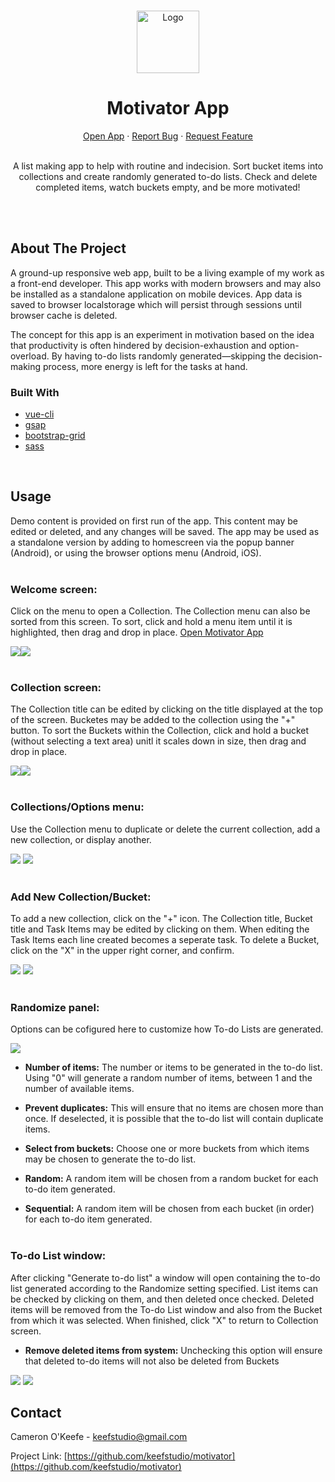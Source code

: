 <!-- PROJECT LOGO -->
<br />
<p align="center">
  <a href="https://github.com/keefstudio/motivator">
    <img src="icons/checkmark-icon.png" alt="Logo" width="100" height="100">
  </a>

  <h1 align="center">Motivator App</h1>

  <p align="center"><a href="https://motivator-app.keefstudio.com">Open App</a>
    ·
    <a href="https://github.com/keefstudio/motivator/issues">Report Bug</a>
    ·
    <a href="https://github.com/keefstudio/motivator/issues">Request Feature</a>
    <br />
    <br />
    </p>

  <p align="center">
    A list making app to help with routine and indecision.
    Sort bucket items into collections and create randomly
    generated to-do lists. Check and delete completed items, watch buckets empty, and be more motivated!
    <br />
    <br />
    
  </p>
</p>
<br />

<!-- ABOUT THE PROJECT -->
## About The Project

A ground-up responsive web app, built to be a living example of my work as a front-end developer. This app works with modern browsers and may also be installed as a standalone application on mobile devices. App data is saved to browser localstorage which will persist through sessions until browser cache is deleted.

The concept for this app is an experiment in motivation based on the idea that productivity is often hindered by decision-exhaustion and option-overload. By having to-do lists randomly generated&mdash;skipping the decision-making process, more energy is left for the tasks at hand.
<br />

### Built With
* [vue-cli](https://cli.vuejs.org/)
* [gsap](https://greensock.com/gsap/)
* [bootstrap-grid](https://www.npmjs.com/package/bootstrap-4-grid)
* [sass](https://sass-lang.com/)
<br />

<!-- USAGE EXAMPLES -->
## Usage
Demo content is provided on first run of the app. This content may be edited or deleted, and any changes will be saved. The app may be used as a standalone version by adding to homescreen via the popup banner (Android), or using the browser options menu (Android, iOS).
<br /><br />

### Welcome screen:
Click on the menu to open a Collection. The Collection menu can also be sorted from this screen. To sort, click and hold a menu item until it is highlighted, then drag and drop in place.  <a href="https://motivator-app.keefstudio.com" target="_blank">Open Motivator App</a>

<img src="screenshots/1.00-desktop-welcome.jpg"><img src="screenshots/1.01-desktop-welcome-sort.jpg">
<br /><br />

### Collection screen:
The Collection title can be edited by clicking on the title displayed at the top of the screen. Bucketes may be added to the collection using the "+" button. To sort the Buckets within the Collection, click and hold a bucket (without selecting a text area) unitl it scales down in size, then drag and drop in place.

<img src="screenshots/1.03-desktop-collection.jpg"><img src="screenshots/1.06-desktop-bucket-sort.jpg">
<br /><br />

### Collections/Options menu:
Use the Collection menu to duplicate or delete the current collection, add a new collection, or display another.

<img src="screenshots/1.04-desktop-collection-menu.jpg"> <img src="screenshots/1.05-dektop-collection-options.jpg">
<br /><br />

### Add New Collection/Bucket:
To add a new collection, click on the "+" icon. The Collection title, Bucket title and Task Items may be edited by clicking on them. When editing the Task Items each line created becomes a seperate task. To delete a Bucket, click on the "X" in the upper right corner, and confirm.

<img src="screenshots/1.07-desktop-collection-new.jpg">
<img src="screenshots/1.08-desktop-bucket-new.jpg">
<br /><br />

### Randomize panel:
Options can be cofigured here to customize how To-do Lists are generated.

<img src="screenshots/1.09-desktop-randomize.jpg">

* **Number of items:** The number or items to be generated in the to-do list. Using "0" will generate a random number of items, between 1 and the number of available items.

* **Prevent duplicates:** This will ensure that no items are chosen more than once. If deselected, it is possible that the to-do list will contain duplicate items.

* **Select from buckets:** Choose one or more buckets from which items may be chosen to generate the to-do list.

* **Random:** A random item will be chosen from a random bucket for each to-do item generated.

* **Sequential:** A random item will be chosen from each bucket (in order) for each to-do item generated.
<br /><br />

### To-do List window:
After clicking "Generate to-do list" a window will open containing the to-do list generated according to the Randomize setting specified. List items can be checked by clicking on them, and then deleted once checked. Deleted items will be removed from the To-do List window and also from the Bucket from which it was selected. When finished, click "X" to return to Collection screen.

* **Remove deleted items from system:** Unchecking this option will ensure that deleted to-do items will not also be deleted from Buckets

<img src="screenshots/1.11-desktop-todo-checked.jpg">
<img src="screenshots/1.12-dektop-item-deleted.jpg"> 
<br />

<!-- CONTACT -->
## Contact

Cameron O'Keefe - keefstudio@gmail.com

Project Link: [https://github.com/keefstudio/motivator](https://github.com/keefstudio/motivator)
